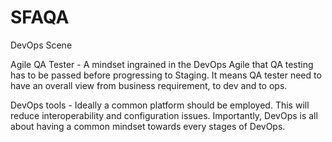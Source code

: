 # SFAQA

DevOps Scene

Agile QA Tester - A mindset ingrained in the DevOps Agile that QA testing has to be passed before progressing to Staging.  It means QA tester need to have an overall view from business requirement, to dev and to ops.

DevOps tools - Ideally a common platform should be employed.  This will reduce interoperability and configuration issues.  Importantly, DevOps is all about having a common mindset towards every stages of DevOps. 
